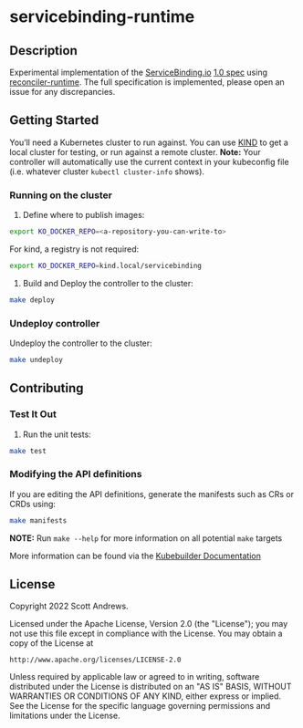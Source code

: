 # servicebinding-runtime

## Description
Experimental implementation of the [ServiceBinding.io](https://servicebinding.io) [1.0 spec](https://servicebinding.io/spec/core/1.0.0/) using [reconciler-runtime](https://github.com/vmware-labs/reconciler-runtime/). The full specification is implemented, please open an issue for any discrepancies.

## Getting Started
You’ll need a Kubernetes cluster to run against. You can use [KIND](https://sigs.k8s.io/kind) to get a local cluster for testing, or run against a remote cluster.
**Note:** Your controller will automatically use the current context in your kubeconfig file (i.e. whatever cluster `kubectl cluster-info` shows).

### Running on the cluster
1. Define where to publish images:

```sh
export KO_DOCKER_REPO=<a-repository-you-can-write-to>
```

For kind, a registry is not required:

```sh
export KO_DOCKER_REPO=kind.local/servicebinding
```
	
1. Build and Deploy the controller to the cluster:

```sh
make deploy
```

### Undeploy controller
Undeploy the controller to the cluster:

```sh
make undeploy
```

## Contributing

### Test It Out

1. Run the unit tests:

```sh
make test
```

### Modifying the API definitions
If you are editing the API definitions, generate the manifests such as CRs or CRDs using:

```sh
make manifests
```

**NOTE:** Run `make --help` for more information on all potential `make` targets

More information can be found via the [Kubebuilder Documentation](https://book.kubebuilder.io/introduction.html)

## License

Copyright 2022 Scott Andrews.

Licensed under the Apache License, Version 2.0 (the "License");
you may not use this file except in compliance with the License.
You may obtain a copy of the License at

    http://www.apache.org/licenses/LICENSE-2.0

Unless required by applicable law or agreed to in writing, software
distributed under the License is distributed on an "AS IS" BASIS,
WITHOUT WARRANTIES OR CONDITIONS OF ANY KIND, either express or implied.
See the License for the specific language governing permissions and
limitations under the License.

